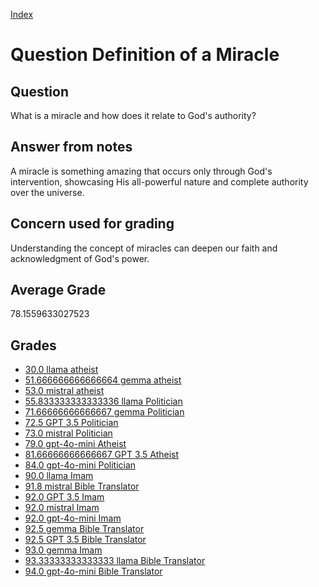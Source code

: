 
[Index](../../index.md)
# Question Definition of a Miracle
## Question
What is a miracle and how does it relate to God's authority?

## Answer from notes
A miracle is something amazing that occurs only through God's intervention, showcasing His all-powerful nature and complete authority over the universe.

## Concern used for grading
Understanding the concept of miracles can deepen our faith and acknowledgment of God's power.

## Average Grade
78.1559633027523

## Grades
 * [30.0 llama atheist](../answers/llama_atheist/Definition_of_a_Miracle.md)
 * [51.666666666666664 gemma atheist](../answers/gemma_atheist/Definition_of_a_Miracle.md)
 * [53.0 mistral atheist](../answers/mistral_atheist/Definition_of_a_Miracle.md)
 * [55.833333333333336 llama Politician](../answers/llama_Politician/Definition_of_a_Miracle.md)
 * [71.66666666666667 gemma Politician](../answers/gemma_Politician/Definition_of_a_Miracle.md)
 * [72.5 GPT 3.5 Politician](../answers/GPT_3.5_Politician/Definition_of_a_Miracle.md)
 * [73.0 mistral Politician](../answers/mistral_Politician/Definition_of_a_Miracle.md)
 * [79.0 gpt-4o-mini Atheist](../answers/gpt-4o-mini_Atheist/Definition_of_a_Miracle.md)
 * [81.66666666666667 GPT 3.5 Atheist](../answers/GPT_3.5_Atheist/Definition_of_a_Miracle.md)
 * [84.0 gpt-4o-mini Politician](../answers/gpt-4o-mini_Politician/Definition_of_a_Miracle.md)
 * [90.0 llama Imam](../answers/llama_Imam/Definition_of_a_Miracle.md)
 * [91.8 mistral Bible Translator](../answers/mistral_Bible_Translator/Definition_of_a_Miracle.md)
 * [92.0 GPT 3.5 Imam](../answers/GPT_3.5_Imam/Definition_of_a_Miracle.md)
 * [92.0 mistral Imam](../answers/mistral_Imam/Definition_of_a_Miracle.md)
 * [92.0 gpt-4o-mini Imam](../answers/gpt-4o-mini_Imam/Definition_of_a_Miracle.md)
 * [92.5 gemma Bible Translator](../answers/gemma_Bible_Translator/Definition_of_a_Miracle.md)
 * [92.5 GPT 3.5 Bible Translator](../answers/GPT_3.5_Bible_Translator/Definition_of_a_Miracle.md)
 * [93.0 gemma Imam](../answers/gemma_Imam/Definition_of_a_Miracle.md)
 * [93.33333333333333 llama Bible Translator](../answers/llama_Bible_Translator/Definition_of_a_Miracle.md)
 * [94.0 gpt-4o-mini Bible Translator](../answers/gpt-4o-mini_Bible_Translator/Definition_of_a_Miracle.md)

